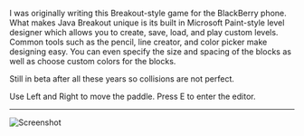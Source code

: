 I was originally writing this Breakout-style game for the BlackBerry phone. What makes Java Breakout
unique is its built in Microsoft Paint-style level designer which allows you to create, save, load,
and play custom levels. Common tools such as the pencil, line creator, and color picker make designing
easy. You can even specify the size and spacing of the blocks as well as choose custom colors for the
blocks.

Still in beta after all these years so collisions are not perfect.

Use Left and Right to move the paddle. Press E to enter the editor.

--------------------

![Screenshot](http://s3.awesomebox.net/Java%20Breakout/Breakout.png)